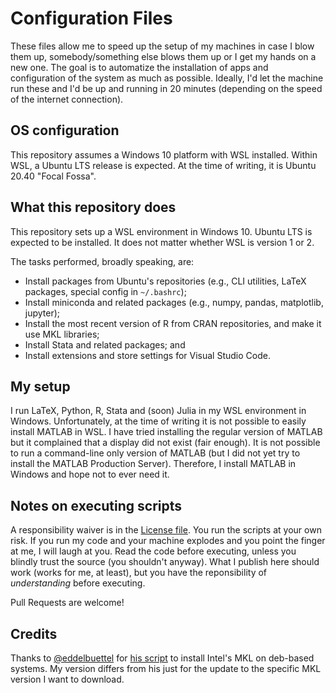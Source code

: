 # Configuration Files

These files allow me to speed up the setup of my machines in case I blow them up, somebody/something else blows them up or I get my hands on a new one.
The goal is to automatize the installation of apps and configuration of the system as much as possible.
Ideally, I'd let the machine run these and I'd be up and running in 20 minutes (depending on the speed of the internet connection).


## OS configuration

This repository assumes a Windows 10 platform with WSL installed.
Within WSL, a Ubuntu LTS release is expected.
At the time of writing, it is Ubuntu 20.40 "Focal Fossa".


## What this repository does

This repository sets up a WSL environment in Windows 10.
Ubuntu LTS is expected to be installed.
It does not matter whether WSL is version 1 or 2.

The tasks performed, broadly speaking, are:
- Install packages from Ubuntu's repositories (e.g., CLI utilities, LaTeX packages, special config in `~/.bashrc`);
- Install miniconda and related packages (e.g., numpy, pandas, matplotlib, jupyter);
- Install the most recent version of R from CRAN repositories, and make it use MKL libraries;
- Install Stata and related packages; and
- Install extensions and store settings for Visual Studio Code.


## My setup

I run LaTeX, Python, R, Stata and (soon) Julia in my WSL environment in Windows.
Unfortunately, at the time of writing it is not possible to easily install MATLAB in WSL.
I have tried installing the regular version of MATLAB but it complained that a display did not exist (fair enough).
It is not possible to run a command-line only version of MATLAB (but I did not yet try to install the MATLAB Production Server).
Therefore, I install MATLAB in Windows and hope not to ever need it.


## Notes on executing scripts

A responsibility waiver is in the [License file](./LICENSE).
You run the scripts at your own risk.
If you run my code and your machine explodes and you point the finger at me, I will laugh at you.
Read the code before executing, unless you blindly trust the source (you shouldn't anyway).
What I publish here should work (works for me, at least), but you have the reponsibility of _understanding_ before executing.

Pull Requests are welcome!


## Credits

Thanks to [@eddelbuettel](https://github.com/eddelbuettel) for [his script](https://github.com/eddelbuettel/mkl4deb/blob/master/script.sh) to install Intel's MKL on deb-based systems.
My version differs from his just for the update to the specific MKL version I want to download.
